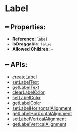 # Label

## ━ Properties:

* **Reference:** `label`
* **isDraggable:** `false`
* **Allowed Children:** -

## ━ APIs:

* [createLabel](createLabel.md)
* [setLabelText](setLabelText.md)
* [getLabelText](getLabelText.md)
* [clearLabelColor](clearLabelColor.md)
* [setLabelColor](setLabelColor.md)
* [getLabelColor](getLabelColor.md)
* [setLabelHorizontalAlignment](setLabelHorizontalAlignment.md)
* [getLabelHorizontalAlignment](getLabelHorizontalAlignment.md)
* [setLabelVerticalAlignment](setLabelVerticalAlignment.md)
* [getLabelVerticalAlignment](getLabelVerticalAlignment.md)